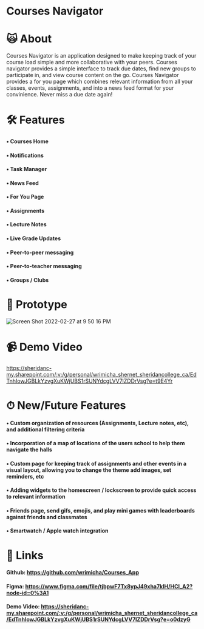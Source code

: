 # Courses Navigator


# 🙀 About
Courses Navigator is an application designed to make keeping track of your course load simple and more collaborative with your peers. Courses navigator provides a simple interface to track due dates, find new groups to participate in, and view course content on the go. Courses Navigator provides a for you page which combines relevant information from all your classes, events, assignments, and into a news feed format for your convinience. Never miss a due date again!


# 🛠 Features
####  • Courses Home
####  • Notifications
####  • Task Manager
####  • News Feed
####  • For You Page
####  • Assignments
####  • Lecture Notes
####  • Live Grade Updates
####  • Peer-to-peer messaging
####  • Peer-to-teacher messaging
####  • Groups / Clubs

# 👀 Prototype

![Screen Shot 2022-02-27 at 9 50 16 PM](https://user-images.githubusercontent.com/60019847/155916154-f6bd2fa7-589d-485f-8cc9-c95ba24df8ae.png)


# 📹 Demo Video
https://sheridanc-my.sharepoint.com/:v:/g/personal/wrimicha_shernet_sheridancollege_ca/EdTnhIowJGBLkYzvgXuKWjUBS1rSUNYdcgLVV7lZDDrVsg?e=t9E4Yr


# ⏱ New/Future Features
####  • Custom organization of resources (Assignments, Lecture notes, etc), and additional filtering criteria
####  • Incorporation of a map of locations of the users school to help them navigate the halls
####  • Custom page for keeping track of assignments and other events in a visual layout, allowing you to change the theme add images, set reminders, etc
####  • Adding widgets to the homescreen / lockscreen to provide quick access to relevant information
####  • Friends page, send gifs, emojis, and play mini games with leaderboards against friends and classmates
####  • Smartwatch / Apple watch integration


# 🔗 Links
####  Github: https://github.com/wrimicha/Courses_App
####  Figma: https://www.figma.com/file/tjbpwF7Tx8ypJ49xha7klH/HCI_A2?node-id=0%3A1
####  Demo Video: https://sheridanc-my.sharepoint.com/:v:/g/personal/wrimicha_shernet_sheridancollege_ca/EdTnhIowJGBLkYzvgXuKWjUBS1rSUNYdcgLVV7lZDDrVsg?e=o0dzyG




